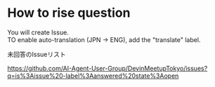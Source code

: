 # How to rise question

You will create Issue.    
TO enable auto-translation (JPN -> ENG), add the "translate" label.

未回答のIssueリスト

https://github.com/AI-Agent-User-Group/DevinMeetupTokyo/issues?q=is%3Aissue%20-label%3Aanswered%20state%3Aopen

